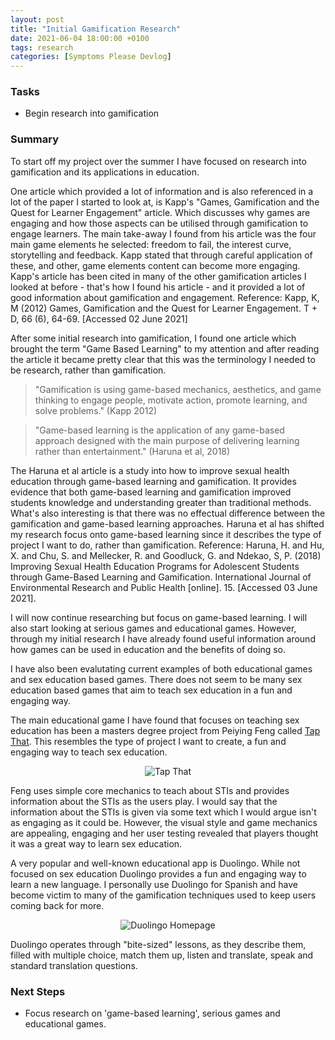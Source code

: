 ```yaml
---
layout: post
title: "Initial Gamification Research"
date: 2021-06-04 18:00:00 +0100
tags: research
categories: [Symptoms Please Devlog]
---
```

### Tasks
- Begin research into gamification 

### Summary
To start off my project over the summer I have focused on research into gamification and its applications in education. 

One article which provided a lot of information and is also referenced in a lot of the paper I started to look at, is Kapp's "Games, Gamification and the Quest for Learner Engagement" article. Which discusses why games are engaging and how those aspects can be utilised through gamification to engage learners. The main take-away I found from his article was the four main game elements he selected: freedom to fail, the interest curve, storytelling and feedback. Kapp stated that through careful application of these, and other, game elements content can become more engaging. 
Kapp's article has been cited in many of the other gamification articles I looked at before - that's how I found his article - and it provided a lot of good information about gamification and engagement. 
Reference: Kapp, K, M (2012) Games, Gamification and the Quest for Learner Engagement. T + D, 66 (6), 64-69. [Accessed 02 June 2021]

After some initial research into gamification, I found one article which brought the term "Game Based Learning" to my attention and after reading the article it became pretty clear that this was the terminology I needed to be research, rather than gamification. 

> "Gamification is using game-based mechanics, aesthetics, and game thinking to engage people, motivate action, promote learning, and solve problems." (Kapp 2012)

> "Game-based learning is the application of any game-based approach designed with the main purpose of delivering learning rather than entertainment." (Haruna et al, 2018)

The Haruna et al article is a study into how to improve sexual health education through game-based learning and gamification. It provides evidence that both game-based learning and gamification improved students knowledge and understanding greater than traditional methods. What's also interesting is that there was no effectual difference between the gamification and game-based learning approaches. 
Haruna et al has shifted my research focus onto game-based learning since it describes the type of project I want to do, rather than gamification. 
Reference: Haruna, H. and Hu, X. and Chu, S. and Mellecker, R. and Goodluck, G. and Ndekao, S, P. (2018) Improving Sexual Health Education Programs for Adolescent Students through Game-Based Learning and Gamification. International Journal of Environmental Research and Public Health \[online\]. 15. [Accessed 03 June 2021].

I will now continue researching but focus on game-based learning. I will also start looking at serious games and educational games. However, through my initial research I have already found useful information around how games can be used in education and the benefits of doing so.

I have also been evalutating current examples of both educational games and sex education based games. There does not seem to be many sex education based games that aim to teach sex education in a fun and engaging way.

The main educational game I have found that focuses on teaching sex education has been a masters degree project from Peiying Feng called [Tap That](https://pfeng.cc/work/tap-that). This resembles the type of project I want to create, a fun and engaging way to teach sex education. 

<p align="center">
  <img src="{{site.baseurl}}/assets/SymptomsPlease/tap-that-cover.png" alt="Tap That"/>
</p>

Feng uses simple core mechanics to teach about STIs and provides information about the STIs as the users play. I would say that the information about the STIs is given via some text which I would argue isn't as engaging as it could be. However, the visual style and game mechanics are appealing, engaging and her user testing revealed that players thought it was a great way to learn sex education.

A very popular and well-known educational app is Duolingo. While not focused on sex education Duolingo provides a fun and engaging way to learn a new language. I personally use Duolingo for Spanish and have become victim to many of the gamification techniques used to keep users coming back for more. 

<p align="center">
  <img src="{{site.baseurl}}/assets/SymptomsPlease/duolingo-screenshot.jpg" alt="Duolingo Homepage"/>
</p>
Duolingo operates through "bite-sized" lessons, as they describe them, filled with multiple choice, match them up, listen and translate, speak and standard translation questions.

### Next Steps
- Focus research on 'game-based learning', serious games and educational games.